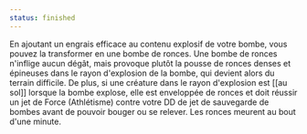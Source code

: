 ```yaml
---
status: finished
---
```

En ajoutant un engrais efficace au contenu explosif de votre bombe, vous pouvez la transformer en une bombe de ronces. Une bombe de ronces n'inflige aucun dégât, mais provoque plutôt la pousse de ronces denses et épineuses dans le rayon d'explosion de la bombe, qui devient alors du terrain difficile. De plus, si une créature dans le rayon d'explosion est [[au sol]] lorsque la bombe explose, elle est enveloppée de ronces et doit réussir un jet de Force (Athlétisme) contre votre DD de jet de sauvegarde de bombes avant de pouvoir bouger ou se relever. Les ronces meurent au bout d'une minute.